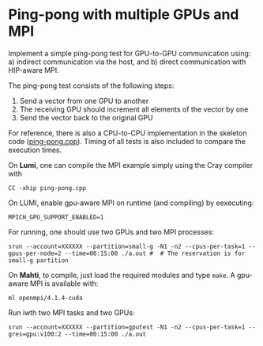 # Ping-pong with multiple GPUs and MPI

Implement a simple ping-pong test for GPU-to-GPU communication using:
a) indirect communication via the host, and b) direct communication with
HIP-aware MPI.

The ping-pong test consists of the following steps:
  1. Send a vector from one GPU to another
  2. The receiving GPU should increment all elements of the vector by one
  3. Send the vector back to the original GPU

For reference, there is also a CPU-to-CPU implementation in the skeleton
code ([ping-pong.cpp](ping-pong.cpp)). Timing of all tests is also included to
compare the execution times.

On **Lumi**, one can compile the MPI example simply using the Cray compiler with
```
CC -xhip ping-pong.cpp
```

On LUMI, enable gpu-aware MPI on runtime (and compiling) by eexecuting:
```
MPICH_GPU_SUPPORT_ENABLED=1
```
For running, one should use two GPUs and two MPI processes:

```
srun --account=XXXXXX --partition=small-g -N1 -n2 --cpus-per-task=1 --gpus-per-node=2 --time=00:15:00 ./a.out #  # The reservation is for small-g partition
```


On **Mahti**, to compile, just load the required modules and type `make`. A gpu-aware MPI is
available with:
```
ml openmpi/4.1.4-cuda
```
Run iwth two MPI tasks and two GPUs:
```
srun --account=XXXXXX --partition=gputest -N1 -n2 --cpus-per-task=1 --gres=gpu:v100:2 --time=00:15:00 ./a.out
```

